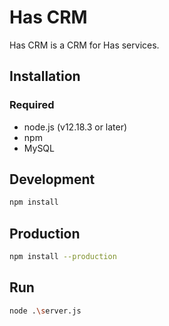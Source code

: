 # Has CRM

Has CRM is a CRM for Has services.

## Installation

### Required
- node.js (v12.18.3 or later)
- npm
- MySQL

## Development
```bash
npm install
```

## Production
```bash
npm install --production
```

## Run

```bash
node .\server.js
```
